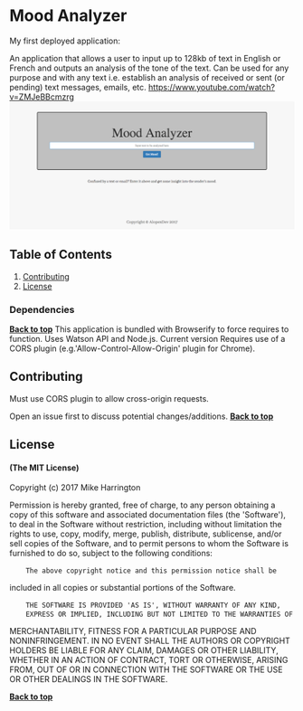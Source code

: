 # Mood Analyzer
My first deployed application:

An application that allows a user to input up to 128kb of text in English or French and outputs an analysis of the tone of the text. Can be used for any purpose and with any text i.e. establish an analysis of received or sent (or pending) text messages, emails, etc.
https://www.youtube.com/watch?v=ZMJeBBcmzrg
![Demo of Application](/pics/screenshot1.png)

## Table of Contents

1. [Contributing](#contributing)
1. [License](#license)


### Dependencies
**[Back to top](#table-of-contents)**
This application is bundled with Browserify to force requires to function. Uses Watson API and Node.js. Current version Requires use of a CORS plugin (e.g.'Allow-Control-Allow-Origin' plugin for Chrome).

## Contributing
Must use CORS plugin to allow cross-origin requests.

Open an issue first to discuss potential changes/additions.
**[Back to top](#table-of-contents)**

## License

#### (The MIT License)

Copyright (c) 2017 Mike Harrington

Permission is hereby granted, free of charge, to any person obtaining
a copy of this software and associated documentation files (the
'Software'), to deal in the Software without restriction, including
without limitation the rights to use, copy, modify, merge, publish,
        distribute, sublicense, and/or sell copies of the Software, and to
permit persons to whom the Software is furnished to do so, subject to
the following conditions:

        The above copyright notice and this permission notice shall be
included in all copies or substantial portions of the Software.

        THE SOFTWARE IS PROVIDED 'AS IS', WITHOUT WARRANTY OF ANY KIND,
        EXPRESS OR IMPLIED, INCLUDING BUT NOT LIMITED TO THE WARRANTIES OF
MERCHANTABILITY, FITNESS FOR A PARTICULAR PURPOSE AND NONINFRINGEMENT.
        IN NO EVENT SHALL THE AUTHORS OR COPYRIGHT HOLDERS BE LIABLE FOR ANY
CLAIM, DAMAGES OR OTHER LIABILITY, WHETHER IN AN ACTION OF CONTRACT,
        TORT OR OTHERWISE, ARISING FROM, OUT OF OR IN CONNECTION WITH THE
SOFTWARE OR THE USE OR OTHER DEALINGS IN THE SOFTWARE.

**[Back to top](#table-of-contents)**
